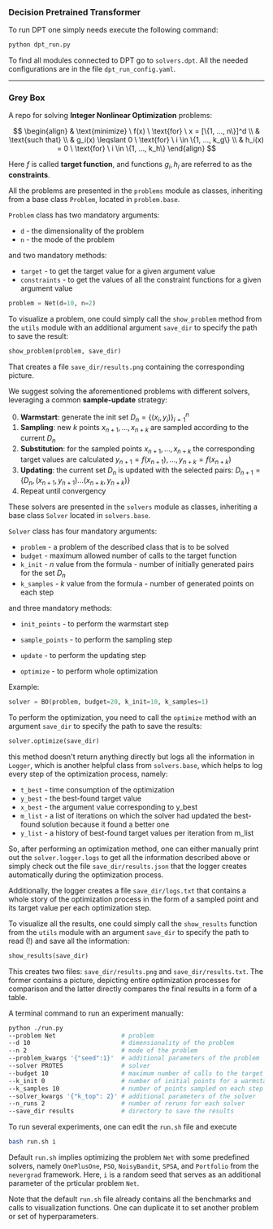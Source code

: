 ### Decision Pretrained Transformer

To run DPT one simply needs execute the following command:

````bash
python dpt_run.py
````

To find all modules connected to DPT go to `solvers.dpt`. All the needed configurations are in the file `dpt_run_config.yaml`.

---

### Grey Box

A repo for solving **Integer Nonlinear Optimization** problems:

$$
\begin{align}
& \text{minimize} \ f(x) \ \text{for} \ x = [\{1, ..., n\}]^d \\
& \text{such that} \\
& g_i(x) \leqslant 0 \ \text{for} \ i \in \{1, ..., k_g\} \\
& h_i(x) = 0 \ \text{for} \ i \in \{1, ..., k_h\}
\end{align}
$$

Here $f$ is called **target function**, and functions $g_i, h_i$ are referred to as the **constraints**. 

All the problems are presented in the `problems` module as classes, inheriting from a base class `Problem`, located in `problem.base`. 

`Problem` class has two mandatory arguments:

- `d`​ - the dimensionality of the problem
- `n` - the mode of the problem

and two mandatory methods:

- `target` - to get the target value for a given argument value
- `constraints` - to get the values of all the constraint functions for a given argument value

```python
problem = Net(d=10, n=2)
```

To visualize a problem, one could simply call the `show_problem` method from the `utils` module with an additional argument `save_dir` to specify the path to save the result:

```python
show_problem(problem, save_dir)
```

That creates a file `save_dir/results.png` containing the corresponding picture.

We suggest solving the aforementioned problems with different solvers, leveraging a common **sample-update** strategy:

0. **Warmstart**: generate the init set $D_n = \{(x_i, y_i)\}^n_{i=1}$ ​​
1. **Sampling**: new $k$ points $x_{n+1}, ..., x_{n+k}$ are sampled according to the current $D_n$ 
2. **Substitution**: for the sampled points $x_{n+1}, ..., x_{n+k}$  the corresponding target values are calculated $y_{n+1} = f(x_{n+1}), ..., y_{n+k} = f(x_{n+k})$ 
3. **Updating**: the current set $D_n$ is updated with the selected pairs: $D_{n+1} = \{D_n, (x_{n+1}, y_{n+1})... (x_{n+k}, y_{n+k})\}$
4. Repeat until convergency

<!-- <img src="/Users/anabatsh/Library/Application Support/typora-user-images/Screenshot 2024-10-08 at 18.54.01.png" alt="Screenshot 2024-10-08 at 18.54.01" style="zoom:20%;" /> -->

These solvers are presented in the `solvers` module as classes, inheriting a base class `Solver` located in `solvers.base`.

`Solver` class has four mandatory arguments:

- `problem` - a problem of the described class that is to be solved
- `budget` - maximum allowed number of calls to the target function
- `k_init` - $n$ value from the formula - number of initially generated pairs for the set $D_n$
- `k_samples` - $k$ value from the formula - number of generated points on each step

and three mandatory methods:

- `init_points` - to perform the warmstart step
- `sample_points` - to perform the sampling step

- `update` - to perform the updating step
- `optimize` - to perform whole optimization

Example:

```python
solver = BO(problem, budget=20, k_init=10, k_samples=1)
```

To perform the optimization, you need to call the `optimize` method with an argument `save_dir` to specify the path to save the results:

```python
solver.optimize(save_dir)
```

this method doesn't return anything directly but logs all the information in `Logger`, which is another helpful class from `solvers.base`, which helps to log every step of the optimization process, namely:

- `t_best` - time consumption of the optimization
- `y_best` - the best-found target value
- `x_best` - the argument value corresponding to y_best 
- `m_list` - a list of iterations on which the solver had updated the best-found solution because it found a better one 
- `y_list` - a history of best-found target values per iteration from m_list

So, after performing an optimization method, one can either manually print out the `solver.logger.logs` to get all the information described above or simply check out the file `save_dir/results.json` that the logger creates automatically during the optimization process.

Additionally, the logger creates a file `save_dir/logs.txt` that contains a whole story of the optimization process in the form of a sampled point and its target value per each optimization step.

To visualize all the results, one could simply call the `show_results` function from the `utils` module with an argument `save_dir` to specify the path to read (!) and save all the information:

```python
show_results(save_dir)
```

This creates two files: `save_dir/results.png` and `save_dir/results.txt`. The former contains a picture, depicting entire optimization processes for comparison and the latter directly compares the final results in a form of a table.

A terminal command to run an experiment manually:

```bash
python ./run.py 
--problem Net                  # problem
--d 10                         # dimensionality of the problem
--n 2                          # mode of the problem
--problem_kwargs '{"seed":1}'  # additional parameters of the problem
--solver PROTES                # solver
--budget 10                    # maximum number of calls to the target function
--k_init 0                     # number of initial points for a warmstart
--k_samples 10                 # number of points sampled on each step
--solver_kwargs '{"k_top": 2}' # additional parameters of the solver
--n_runs 2                     # number of reruns for each solver
--save_dir results             # directory to save the results
```

To run several experiments, one can edit the `run.sh` file and execute

```bash
bash run.sh i
```

Default `run.sh` implies optimizing the problem `Net` with some predefined solvers, namely `OnePlusOne`, `PSO`, `NoisyBandit`, `SPSA`, and `Portfolio` from the `nevergrad` framework. Here, `i` is a random seed that serves as an additional parameter of the prticular problem `Net`. 

Note that the default `run.sh` file already contains all the benchmarks and calls to visualization functions. One can duplicate it to set another problem or set of hyperparameters.
